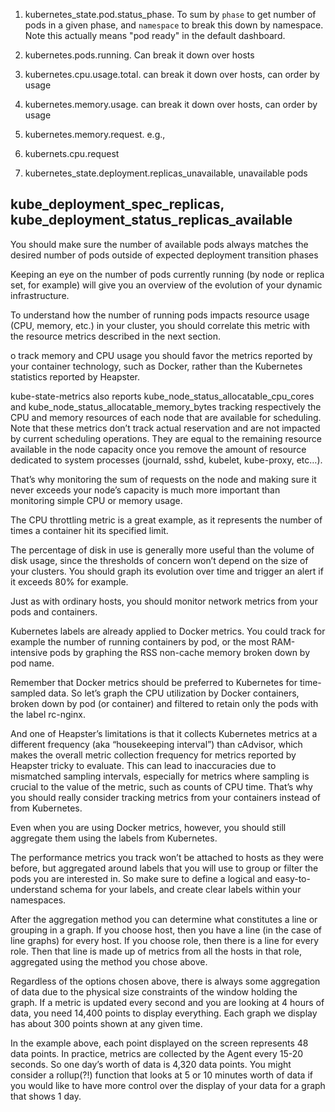 1. kubernetes_state.pod.status_phase. To sum by `phase` to get number of pods in a given phase, and `namespace` to break this down by namespace. Note this actually means "pod ready" in the default dashboard.

2. kubernetes.pods.running. Can break it down over hosts

3. kubernetes.cpu.usage.total. can break it down over hosts, can order by usage

4. kubernetes.memory.usage. can break it down over hosts, can order by usage 

5. kubernetes.memory.request. 
e.g., 

6. kubernets.cpu.request

7. kubernetes_state.deployment.replicas_unavailable, unavailable pods


kube_deployment_spec_replicas, kube_deployment_status_replicas_available
-
You should make sure the number of available pods always matches the desired number of pods outside of expected deployment transition phases

Keeping an eye on the number of pods currently running (by node or replica set, for example) will give you an overview of the evolution of your dynamic infrastructure.

To understand how the number of running pods impacts resource usage (CPU, memory, etc.) in your cluster, you should correlate this metric with the resource metrics described in the next section.

o track memory and CPU usage you should favor the metrics reported by your container technology, such as Docker, rather than the Kubernetes statistics reported by Heapster.

kube-state-metrics also reports kube_node_status_allocatable_cpu_cores and kube_node_status_allocatable_memory_bytes tracking respectively the CPU and memory resources of each node that are available for scheduling. Note that these metrics don’t track actual reservation and are not impacted by current scheduling operations. They are equal to the remaining resource available in the node capacity once you remove the amount of resource dedicated to system processes (journald, sshd, kubelet, kube-proxy, etc…).

That’s why monitoring the sum of requests on the node and making sure it never exceeds your node’s capacity is much more important than monitoring simple CPU or memory usage.

The CPU throttling metric is a great example, as it represents the number of times a container hit its specified limit.

The percentage of disk in use is generally more useful than the volume of disk usage, since the thresholds of concern won’t depend on the size of your clusters. You should graph its evolution over time and trigger an alert if it exceeds 80% for example.

Just as with ordinary hosts, you should monitor network metrics from your pods and containers.

Kubernetes labels are already applied to Docker metrics. You could track for example the number of running containers by pod, or the most RAM-intensive pods by graphing the RSS non-cache memory broken down by pod name.

Remember that Docker metrics should be preferred to Kubernetes for time-sampled data. So let’s graph the CPU utilization by Docker containers, broken down by pod (or container) and filtered to retain only the pods with the label rc-nginx.

And one of Heapster’s limitations is that it collects Kubernetes metrics at a different frequency (aka “housekeeping interval”) than cAdvisor, which makes the overall metric collection frequency for metrics reported by Heapster tricky to evaluate. This can lead to inaccuracies due to mismatched sampling intervals, especially for metrics where sampling is crucial to the value of the metric, such as counts of CPU time. That’s why you should really consider tracking metrics from your containers instead of from Kubernetes.

Even when you are using Docker metrics, however, you should still aggregate them using the labels from Kubernetes.

The performance metrics you track won’t be attached to hosts as they were before, but aggregated around labels that you will use to group or filter the pods you are interested in. So make sure to define a logical and easy-to-understand schema for your labels, and create clear labels within your namespaces.




After the aggregation method you can determine what constitutes a line or grouping in a graph. If you choose host, then you have a line (in the case of line graphs) for every host. If you choose role, then there is a line for every role. Then that line is made up of metrics from all the hosts in that role, aggregated using the method you chose above.

Regardless of the options chosen above, there is always some aggregation of data due to the physical size constraints of the window holding the graph. If a metric is updated every second and you are looking at 4 hours of data, you need 14,400 points to display everything. Each graph we display has about 300 points shown at any given time.

In the example above, each point displayed on the screen represents 48 data points. In practice, metrics are collected by the Agent every 15-20 seconds. So one day’s worth of data is 4,320 data points. You might consider a rollup(?!) function that looks at 5 or 10 minutes worth of data if you would like to have more control over the display of your data for a graph that shows 1 day.



